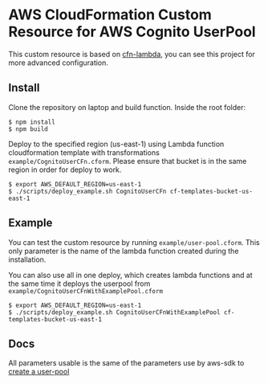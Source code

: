 # AWS CloudFormation Custom Resource for AWS Cognito UserPool

This custom resource is based on [cfn-lambda](https://github.com/andrew-templeton/cfn-lambda), you can see this project for more advanced configuration.

## Install

Clone the repository on laptop and build function. Inside the root folder:

```
$ npm install
$ npm build
```

Deploy to the specified region (us-east-1) using Lambda function cloudformation template with transformations `example/CognitoUserCFn.cform`. Please ensure that bucket is in the same region in order for deploy to work.

```
$ export AWS_DEFAULT_REGION=us-east-1
$ ./scripts/deploy_example.sh CognitoUserCFn cf-templates-bucket-us-east-1
```

## Example

You can test the custom resource by running `example/user-pool.cform`. This only parameter is the name of the lambda function created during the installation.

You can also use all in one deploy, which creates lambda functions and at the same time it deploys the
userpool from `example/CognitoUserCFnWithExamplePool.cform`

```
$ export AWS_DEFAULT_REGION=us-east-1
$ ./scripts/deploy_example.sh CognitoUserCFnWithExamplePool cf-templates-bucket-us-east-1
```

## Docs

All parameters usable is the same of the parameters use by aws-sdk to [create a user-pool](http://docs.aws.amazon.com/AWSJavaScriptSDK/latest/AWS/CognitoIdentityServiceProvider.html#createUserPool-property)

